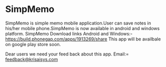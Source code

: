 # SimpMemo
SimpMemo is simple memo mobile application.User can save notes in his/her mobile phone.SimpMemo is now available in android and windows platform.
SimpMemo Download links 
 Android and Windows:-https://build.phonegap.com/apps/1913269/share
 This app will be availbale on google play store soon.
 
 Dear users we need your feed back about this app.
   Email:= feedback@krisaisys.com
   